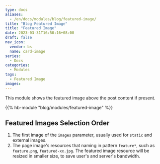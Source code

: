 ```yaml
---
type: docs
aliases:
  - /en/docs/modules/blog/featured-image/
title: "Blog Featured Image"
title: "Featured Image"
date: 2023-03-31T16:50:16+08:00
draft: false
nav_icon:
  vendor: bs
  name: card-image
series:
  - Docs
categories:
  - Modules
tags:
  - Featured Image
images:
---
```


This module shows the featured image above the post content if present.

<!--more-->

{{% hb-module "blog/modules/featured-image" %}}

## Featured Images Selection Order

1. The first image of the `images` parameter, usually used for `static` and external images.
2. The page image's resources that naming in pattern `feature*`, such as `feature.png`, `featured-xx.jpg`. The featured image resource will be resized in smaller size, to save user's and server's bandwidth.
